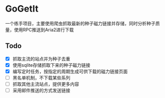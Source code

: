 # GoGetIt

一个练手项目，主要使用爬虫抓取最新的种子磁力链接并存储，同时分析种子质量，使用RPC推送到Aria2进行下载

## Todo
* [x] 抓取主流的站点并为种子去重
* [x] 使用sqlite存储抓取下来的种子磁力链接
* [x] 编写定时任务，按指定的周期生成可供下载的磁力链接页面
* [ ] 黑名单机制，不下载某些系列
* [ ] 抓取其他主流站点，提供更多内容
* [ ] 采用邮件推送的方式发送链接